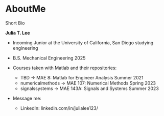 # AboutMe
Short Bio

**Julia T. Lee**

- Incoming Junior at the University of California, San Diego studying engineering
- B.S. Mechanical Engineering 2025


- Courses taken with Matlab and their repositories:
  - TBD -> MAE 8: Matlab for Engineer Analysis Summer 2021
  - numericalmethods -> MAE 107: Numerical Methods Spring 2023
  - signalssystems -> MAE 143A: Signals and Systems Summer 2023
 
- Message me:
  - LinkedIn: linkedin.com/in/julialee123/

